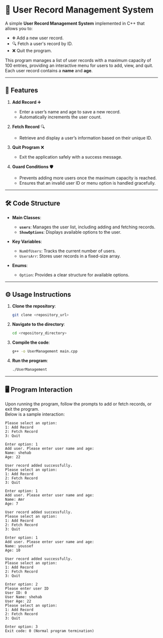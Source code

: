 # 📝 User Record Management System

A simple **User Record Management System** implemented in C++ that allows you to:
- ➕ Add a new user record.
- 🔍 Fetch a user's record by ID.
- ❌ Quit the program.

This program manages a list of user records with a maximum capacity of 100 entries, providing an interactive menu for users to add, view, and quit. Each user record contains a **name** and **age**.

---

## 🚀 Features

1. **Add Record** ➕  
   - Enter a user’s name and age to save a new record.
   - Automatically increments the user count.

2. **Fetch Record** 🔍  
   - Retrieve and display a user’s information based on their unique ID.

3. **Quit Program** ❌  
   - Exit the application safely with a success message.

4. **Guard Conditions** 🛡️  
   - Prevents adding more users once the maximum capacity is reached.
   - Ensures that an invalid user ID or menu option is handled gracefully.

---

## 🛠️ Code Structure

- **Main Classes**:
  - **`users`**: Manages the user list, including adding and fetching records.
  - **`ShowOptions`**: Displays available options to the user.

- **Key Variables**:
  - `NumOfUsers`: Tracks the current number of users.
  - `UsersArr`: Stores user records in a fixed-size array.

- **Enums**:
  - `Option`: Provides a clear structure for available options.

---

## ⚙️ Usage Instructions

1. **Clone the repository**:
    ```bash
    git clone <repository_url>
    ```
2. **Navigate to the directory**:
    ```bash
    cd <repository_directory>
    ```
3. **Compile the code**:
    ```bash
    g++ -o UserManagement main.cpp
    ```
4. **Run the program**:
    ```bash
    ./UserManagement
    ```

---

## 🖥️ Program Interaction

Upon running the program, follow the prompts to add or fetch records, or exit the program.  
Below is a sample interaction:

```output
Please select an option:
1: Add Record
2: Fetch Record
3: Quit

Enter option: 1
Add user. Please enter user name and age:
Name: shehab
Age: 22

User record added successfully.
Please select an option:
1: Add Record
2: Fetch Record
3: Quit

Enter option: 1
Add user. Please enter user name and age:
Name: Amr
Age: 7

User record added successfully.
Please select an option:
1: Add Record
2: Fetch Record
3: Quit

Enter option: 1
Add user. Please enter user name and age:
Name: youssef
Age: 10

User record added successfully.
Please select an option:
1: Add Record
2: Fetch Record
3: Quit

Enter option: 2
Please enter user ID
User ID: 0
User Name: shehab
User Age: 22
Please select an option:
1: Add Record
2: Fetch Record
3: Quit

Enter option: 3
Exit code: 0 (Normal program termination)
```


